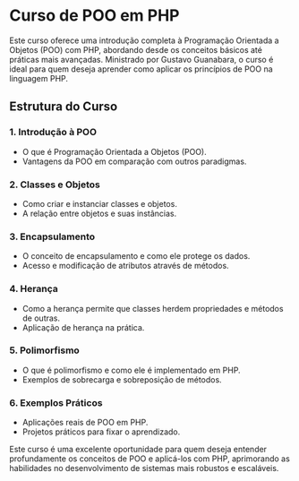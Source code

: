 # Curso de POO em PHP 

Este curso oferece uma introdução completa à Programação Orientada a Objetos (POO) com PHP, abordando desde os conceitos básicos até práticas mais avançadas. Ministrado por Gustavo Guanabara, o curso é ideal para quem deseja aprender como aplicar os princípios de POO na linguagem PHP.

## Estrutura do Curso

### 1. **Introdução à POO**
   - O que é Programação Orientada a Objetos (POO).
   - Vantagens da POO em comparação com outros paradigmas.

### 2. **Classes e Objetos**
   - Como criar e instanciar classes e objetos.
   - A relação entre objetos e suas instâncias.

### 3. **Encapsulamento**
   - O conceito de encapsulamento e como ele protege os dados.
   - Acesso e modificação de atributos através de métodos.

### 4. **Herança**
   - Como a herança permite que classes herdem propriedades e métodos de outras.
   - Aplicação de herança na prática.

### 5. **Polimorfismo**
   - O que é polimorfismo e como ele é implementado em PHP.
   - Exemplos de sobrecarga e sobreposição de métodos.

### 6. **Exemplos Práticos**
   - Aplicações reais de POO em PHP.
   - Projetos práticos para fixar o aprendizado.

Este curso é uma excelente oportunidade para quem deseja entender profundamente os conceitos de POO e aplicá-los com PHP, aprimorando as habilidades no desenvolvimento de sistemas mais robustos e escaláveis.
